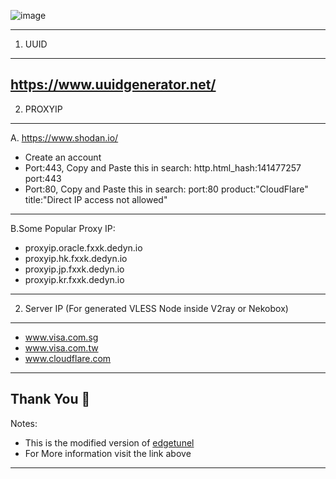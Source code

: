 ![image](https://github.com/user-attachments/assets/ff48cfec-5612-4aa2-b111-3efaf805226b)

----------------------------------------
1. UUID
----------------------------------------
https://www.uuidgenerator.net/
----------------------------------------
2. PROXYIP
----------------------------------------
  A. https://www.shodan.io/
   - Create an account
   - Port:443, Copy and Paste this in search: http.html_hash:141477257 port:443
   - Port:80, Copy and Paste this in search: port:80 product:"CloudFlare" title:"Direct IP access not allowed"
  ----------------------------------------
  B.Some Popular Proxy IP:
   - proxyip.oracle.fxxk.dedyn.io
   - proxyip.hk.fxxk.dedyn.io
   - proxyip.jp.fxxk.dedyn.io
   - proxyip.kr.fxxk.dedyn.io
----------------------------------------
2. Server IP (For generated VLESS Node inside V2ray or Nekobox)
----------------------------------------
 - www.visa.com.sg
 - www.visa.com.tw
 - www.cloudflare.com
----------------------------------------
Thank You 🙏
----------------------------------------
Notes:
 - This is the modified version of [edgetunel](https://github.com/cmliu/edgetunnel)
 - For More information visit the link above
----------------------------------------
